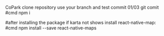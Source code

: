 CoPark
clone repository use your branch and test commit
01/03 git comit
#cmd    npm i

#after installing the package if karta not shows 
install react-native-map:
#cmd npm install --save react-native-maps